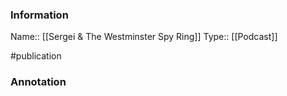 ### Information

Name:: [[Sergei & The Westminster Spy Ring]]
Type:: [[Podcast]]

#publication


### Annotation

